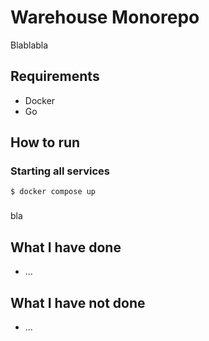 # Warehouse Monorepo

Blablabla

## Requirements

-   Docker
-   Go

## How to run

### Starting all services

`$ docker compose up`

###

bla

## What I have done

-   ...

## What I have not done

-   ...
